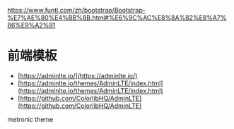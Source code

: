 https://www.funtl.com/zh/bootstrap/Bootstrap-%E7%AE%80%E4%BB%8B.html#%E6%9C%AC%E8%8A%82%E8%A7%86%E9%A2%91

# 前端模板

- [https://adminlte.io/](https://adminlte.io/)
- [https://adminlte.io/themes/AdminLTE/index.html](https://adminlte.io/themes/AdminLTE/index.html)
- [https://github.com/ColorlibHQ/AdminLTE](https://github.com/ColorlibHQ/AdminLTE)

metronic theme